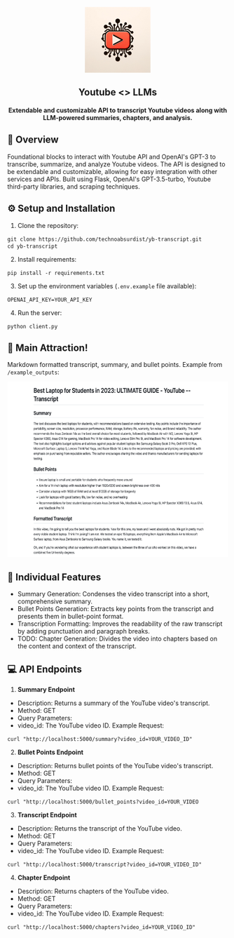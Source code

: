 <div align="center">
  <br />
    <img src="youtube_logo.webp" width="150" height="150" />
  <br />
  <h2>Youtube <> LLMs</h2>
  <h4>Extendable and customizable API to transcript Youtube videos along with LLM-powered summaries, chapters, and analysis.</h4>
</div>


## 📙 Overview
Foundational blocks to interact with Youtube API and OpenAI's GPT-3 to transcribe, summarize, and analyze Youtube videos. The API is designed to be extendable and customizable, allowing for easy integration with other services and APIs.
Built using Flask, OpenAI's GPT-3.5-turbo, Youtube third-party libraries, and scraping techniques. 
<br />

## ⚙️ Setup and Installation

1. Clone the repository: 
```
git clone https://github.com/technoabsurdist/yb-transcript.git
cd yb-transcript
```
2. Install requirements: 
```
pip install -r requirements.txt
```
3. Set up the environment variables (`.env.example` file available): 
```
OPENAI_API_KEY=YOUR_API_KEY
```

4. Run the server: 
```
python client.py
```


## 🎢  Main Attraction!
Markdown formatted transcript, summary, and bullet points. 
Example from `/example_outputs`:
<br />
<div align="center">
  <img src="example_ss.png" height="400" />
</div>


## 🧱 Individual Features

* Summary Generation: Condenses the video transcript into a short, comprehensive summary.
* Bullet Points Generation: Extracts key points from the transcript and presents them in bullet-point format.
* Transcription Formatting: Improves the readability of the raw transcript by adding punctuation and paragraph breaks.
* TODO: Chapter Generation: Divides the video into chapters based on the content and context of the transcript.


## 💻 API Endpoints
1. **Summary Endpoint** <br />
* Description: Returns a summary of the YouTube video's transcript.
* Method: GET
* Query Parameters:
* video_id: The YouTube video ID.
Example Request:
```
curl "http://localhost:5000/summary?video_id=YOUR_VIDEO_ID"
```

2. **Bullet Points Endpoint** <br />
* Description: Returns bullet points of the YouTube video's transcript.
* Method: GET
* Query Parameters:
* video_id: The YouTube video ID.
Example Request:
```
curl "http://localhost:5000/bullet_points?video_id=YOUR_VIDEO
```

3. **Transcript Endpoint** <br />
* Description: Returns the transcript of the YouTube video.
* Method: GET
* Query Parameters:
* video_id: The YouTube video ID.
Example Request:
```
curl "http://localhost:5000/transcript?video_id=YOUR_VIDEO_ID"
```

4. **Chapter Endpoint** <br />
* Description: Returns chapters of the YouTube video.
* Method: GET
* Query Parameters:
* video_id: The YouTube video ID.
Example Request:
```
curl "http://localhost:5000/chapters?video_id=YOUR_VIDEO_ID"
```







